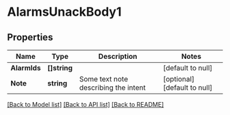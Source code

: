 # AlarmsUnackBody1

## Properties
Name | Type | Description | Notes
------------ | ------------- | ------------- | -------------
**AlarmIds** | **[]string** |  | [default to null]
**Note** | **string** | Some text note describing the intent | [optional] [default to null]

[[Back to Model list]](../README.md#documentation-for-models) [[Back to API list]](../README.md#documentation-for-api-endpoints) [[Back to README]](../README.md)

